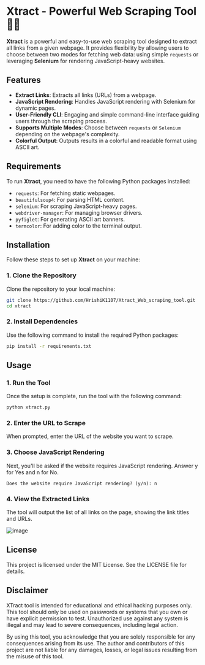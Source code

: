 # Xtract - Powerful Web Scraping Tool 🕵️‍♂️

**Xtract** is a powerful and easy-to-use web scraping tool designed to extract all links from a given webpage. It provides flexibility by allowing users to choose between two modes for fetching web data: using simple `requests` or leveraging **Selenium** for rendering JavaScript-heavy websites.

## Features
- **Extract Links**: Extracts all links (URLs) from a webpage.
- **JavaScript Rendering**: Handles JavaScript rendering with Selenium for dynamic pages.
- **User-Friendly CLI**: Engaging and simple command-line interface guiding users through the scraping process.
- **Supports Multiple Modes**: Choose between `requests` or `Selenium` depending on the webpage's complexity.
- **Colorful Output**: Outputs results in a colorful and readable format using ASCII art.

## Requirements

To run **Xtract**, you need to have the following Python packages installed:

- `requests`: For fetching static webpages.
- `beautifulsoup4`: For parsing HTML content.
- `selenium`: For scraping JavaScript-heavy pages.
- `webdriver-manager`: For managing browser drivers.
- `pyfiglet`: For generating ASCII art banners.
- `termcolor`: For adding color to the terminal output.

## Installation

Follow these steps to set up **Xtract** on your machine:

### 1. Clone the Repository

Clone the repository to your local machine:

```bash
git clone https://github.com/HrishiK1107/Xtract_Web_scraping_tool.git
cd xtract
```

### 2. Install Dependencies
Use the following command to install the required Python packages:

```bash
pip install -r requirements.txt
```

## Usage

### 1. Run the Tool
Once the setup is complete, run the tool with the following command:

```bash
python xtract.py
```

### 2. Enter the URL to Scrape
When prompted, enter the URL of the website you want to scrape.


### 3. Choose JavaScript Rendering
Next, you'll be asked if the website requires JavaScript rendering. Answer y for Yes and n for No.

``
Does the website require JavaScript rendering? (y/n): n
``

### 4. View the Extracted Links
The tool will output the list of all links on the page, showing the link titles and URLs.

![image](https://github.com/user-attachments/assets/55bf6604-a16b-4a4c-b028-2078afd7227f)

## License
This project is licensed under the MIT License. See the LICENSE file for details.

## Disclaimer
XTract tool is intended for educational and ethical hacking purposes only. This tool should only be used on passwords or systems that you own or have explicit permission to test. Unauthorized use against any system is illegal and may lead to severe consequences, including legal action.

By using this tool, you acknowledge that you are solely responsible for any consequences arising from its use. The author and contributors of this project are not liable for any damages, losses, or legal issues resulting from the misuse of this tool.
